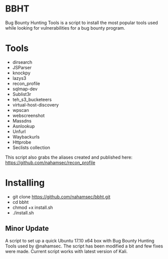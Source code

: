 # BBHT

Bug Bounty Hunting Tools is a script to install the most popular tools used while looking for vulnerabilities for a bug bounty program.
 
# Tools

- dirsearch
- JSParser
- knockpy
- lazys3
- recon_profile
- sqlmap-dev
- Sublist3r
- teh_s3_bucketeers
- virtual-host-discovery
- wpscan
- webscreenshot
- Massdns
- Asnlookup
- Unfurl
- Waybackurls
- Httprobe
- Seclists collection

This script also grabs the aliases created and published here:
https://github.com/nahamsec/recon_profile


# Installing
- git clone https://github.com/nahamsec/bbht.git
- cd bbht
- chmod +x install.sh
- ./install.sh

## Minor Update

A script to set up a quick Ubuntu 17.10 x64 box with Bug Bounty Hunting Tools used by @nahamsec. The script has been modified a bit and few fixes were made. Current script works with latest version of Kali. 

